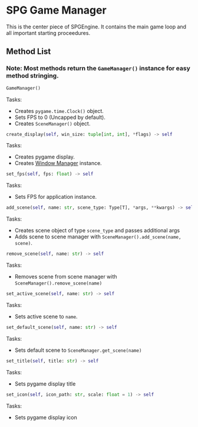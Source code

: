 # SPG Game Manager

This is the center piece of SPGEngine. It contains the main game loop 
and all important starting proceedures.

## Method List

### Note: Most methods return the `GameManager()` instance for easy method stringing.

```python
GameManager()
```
Tasks:
- Creates `pygame.time.Clock()` object.
- Sets FPS to 0 (Uncapped by default).
- Creates `SceneManager()` object.

```python
create_display(self, win_size: tuple[int, int], *flags) -> self
```
Tasks:
- Creates pygame display.
- Creates [Window Manager](./windowmanager.md) instance.

```python
set_fps(self, fps: float) -> self
```
Tasks:
- Sets FPS for application instance.

```python
add_scene(self, name: str, scene_type: Type[T], *args, **kwargs) -> self
```
Tasks:
- Creates scene object of type `scene_type` and passes additional args
- Adds scene to scene manager with `SceneManager().add_scene(name, scene)`.

```python
remove_scene(self, name: str) -> self
```
Tasks:
- Removes scene from scene manager with `SceneManager().remove_scene(name)`

```python
set_active_scene(self, name: str) -> self
```
Tasks:
- Sets active scene to `name`.

```python
set_default_scene(self, name: str) -> self
```
Tasks:
- Sets default scene to `SceneManager.get_scene(name)`

```py
set_title(self, title: str) -> self
```
Tasks:
- Sets pygame display title

```py
set_icon(self, icon_path: str, scale: float = 1) -> self
```
Tasks:
- Sets pygame display icon